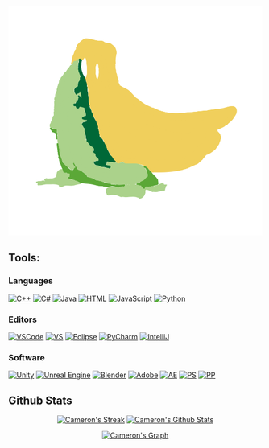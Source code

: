 <img alt="Profile Picture" src="Banana Design.png">

## Tools:

### Languages
<p>
  <a href=""><img alt="C++" src="https://img.shields.io/badge/c++-%2300599C.svg?style=for-the-badge&logo=c%2B%2B&logoColor=white"></a>
  <a href=""><img alt="C#" src="https://img.shields.io/badge/c%23-%23239120.svg?style=for-the-badge&logo=c-sharp&logoColor=white"></a>    
  <a href=""><img alt="Java" src="https://img.shields.io/badge/java-%23ED8B00.svg?style=for-the-badge&logo=java&logoColor=white"></a>
  <a href=""><img alt="HTML" src="https://img.shields.io/badge/HTML5-E34F26?style=for-the-badge&logo=html5&logoColor=white"></a>
  <a href=""><img alt="JavaScript" src="https://img.shields.io/badge/javascript-%23323330.svg?style=for-the-badge&logo=javascript&logoColor=%23F7DF1E"></a>
  <a href=""><img alt="Python" src="https://img.shields.io/badge/python-3670A0?style=for-the-badge&logo=python&logoColor=ffdd54"></a>
</p>
  
### Editors 
<p>
  <a href="#"><img alt="VSCode" src="https://img.shields.io/badge/Visual%20Studio%20Code-0078d7.svg?style=for-the-badge&logo=visual-studio-code&logoColor=white&color=black&labelColor=blue"></a>
  <a href="#"><img alt="VS" src="https://img.shields.io/badge/Visual%20Studio-5C2D91.svg?style=for-the-badge&logo=visual-studio&logoColor=white&color=black&labelColor=indigo"></a>
  <a href="#"><img alt="Eclipse" src="https://img.shields.io/badge/Eclipse-FE7A16.svg?style=for-the-badge&logo=Eclipse&logoColor=white&color=black&labelColor=orange"></a>
  <a href="#"><img alt="PyCharm" src="https://img.shields.io/badge/pycharm-143?style=for-the-badge&logo=pycharm&logoColor=black&color=black&labelColor=green"></a>
  <a href="#"><img alt="IntelliJ" src="https://img.shields.io/badge/IntelliJ_IDEA-000000.svg?style=for-the-badge&logo=intellij-idea&logoColor=black&color=black&labelColor=ffdd54"></a>
</p>

### Software
<p>
  <a href="#"><img alt="Unity" src="https://img.shields.io/badge/unity-%23000000.svg?style=for-the-badge&logo=unity&logoColor=black&color=black&labelColor=white"></a>
  <a href="#"><img alt="Unreal Engine" src="https://img.shields.io/badge/-Unreal%20Engine-313131?style=for-the-badge&logo=unreal-engine&logoColor=white&color=black&labelColor=gray"></a>
  <a href="#"><img alt="Blender" src="https://img.shields.io/badge/blender-%23F5792A.svg?style=for-the-badge&logo=blender&logoColor=white&color=black&labelColor=orange"></a>
  <a href="#"><img alt="Adobe" src="https://img.shields.io/badge/adobe-%23FF0000.svg?style=for-the-badge&logo=adobe&logoColor=white&color=black&labelColor=darkred"></a>
  <a href="#"><img alt="AE" src="https://img.shields.io/badge/Adobe%20After%20Effects-9999FF.svg?style=for-the-badge&logo=Adobe%20After%20Effects&logoColor=white&color=black&labelColor=purple"></a>
  <a href="#"><img alt="PS" src="https://img.shields.io/badge/adobephotoshop-%2331A8FF.svg?style=for-the-badge&logo=adobephotoshop&logoColor=white&color=black&labelColor=navy"></a>
  <a href="#"><img alt="PP" src="https://img.shields.io/badge/Adobe%20Premiere%20Pro-9999FF.svg?style=for-the-badge&logo=Adobe%20Premiere%20Pro&logoColor=white&color=black&labelColor=darkviolet"></a>
</p>


## Github Stats

<p align="center">
  <a href="#"><img alt="Cameron's Streak"src="http://github-readme-streak-stats.herokuapp.com?user=Supernova1114&theme=radical&date_format=M%20j%5B%2C%20Y%5D&hide_border=true" width="49%"/></a> <a href="#"><img alt="Cameron's Github Stats" src="https://github-readme-stats.vercel.app/api?username=Supernova1114&show_icons=true&theme=radical&hide_border=true" width="49%"/></a>
</p>

<p align="center">
  <a href="#"><img alt="Cameron's Graph" src="https://activity-graph.herokuapp.com/graph?username=Supernova1114&theme=radical"></a>
</p>
